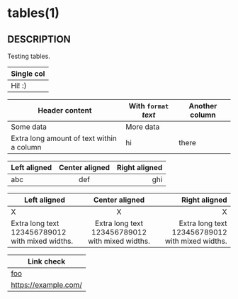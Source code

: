 # tables(1)

## DESCRIPTION

Testing tables.

| Single col |
| ---------- |
| Hi! :)     |

| Header content                            | With `format` _text_ | Another column |
| ----------------------------------------- | -------------------- | -------------- |
| Some data                                 | More data            |                |
| Extra long amount of text within a column | hi                   | there          |

| Left aligned | Center aligned | Right aligned |
| ------------ | :------------: | ------------: |
| abc          |      def       |           ghi |

| Left aligned                                    |                 Center aligned                  |                                   Right aligned |
| ----------------------------------------------- | :---------------------------------------------: | ----------------------------------------------: |
| X                                               |                        X                        |                                               X |
| Extra long text 123456789012 with mixed widths. | Extra long text 123456789012 with mixed widths. | Extra long text 123456789012 with mixed widths. |

| Link check             |
| ---------------------- |
| [foo]                  |
| <https://example.com/> |

[foo]: https://example.com/
